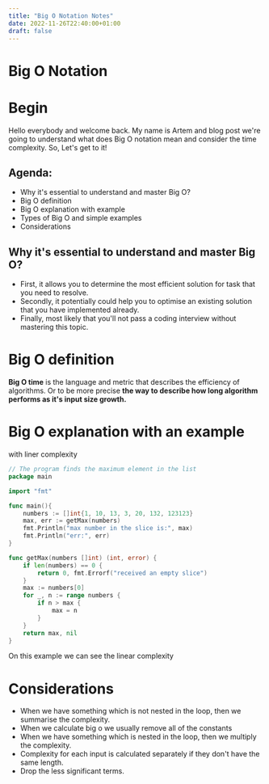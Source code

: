 ```yaml
---
title: "Big O Notation Notes"
date: 2022-11-26T22:40:00+01:00
draft: false 
---
```

# Big O Notation
# Begin

Hello everybody and welcome back. My name is Artem and blog post we're going to understand what does Big O notation mean and consider the time complexity. So, Let's get to it!

## Agenda:
- Why it's essential to understand and master Big O?
- Big O definition
- Big O explanation with example
- Types of Big O and simple examples
- Considerations


## Why it's essential to understand and master Big O?
- First, it allows you to determine the most efficient solution for task that you need to resolve.
- Secondly, it potentially could help you to optimise an existing solution that you have implemented already. 
- Finally, most likely that you'll not pass a coding interview without mastering this topic.


# Big O definition
**Big O time** is the language and metric that describes the efficiency of algorithms.
Or to be more precise **the way to describe how long algorithm performs as it's input size growth.**  


# Big O explanation with an example
with liner complexity

```go
// The program finds the maximum element in the list
package main

import "fmt"

func main(){
	numbers := []int{1, 10, 13, 3, 20, 132, 123123}
	max, err := getMax(numbers)
	fmt.Println("max number in the slice is:", max)
	fmt.Println("err:", err)
}

func getMax(numbers []int) (int, error) {
	if len(numbers) == 0 {
		return 0, fmt.Errorf("received an empty slice")
	}
	max := numbers[0]
	for _, n := range numbers {
		if n > max {
			max = n
		}
	}
	return max, nil
}
```

On this example we can see the linear complexity



# Considerations

- When we have something which is not nested in the loop, then we summarise the complexity.
- When we calculate big o we usually remove all of the constants
- When we have something which is nested in the loop, then we multiply the complexity.
- Complexity for each input is calculated separately if they don't have the same length.
- Drop the less significant terms.
